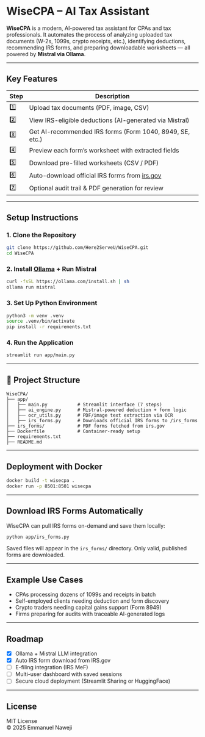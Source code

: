 # WiseCPA – AI Tax Assistant

**WiseCPA** is a modern, AI-powered tax assistant for CPAs and tax professionals. It automates the process of analyzing uploaded tax documents (W-2s, 1099s, crypto receipts, etc.), identifying deductions, recommending IRS forms, and preparing downloadable worksheets — all powered by **Mistral via Ollama**.

---

## Key Features

| Step | Description |
|------|-------------|
| 1️⃣ | Upload tax documents (PDF, image, CSV) |
| 2️⃣ | View IRS-eligible deductions (AI-generated via Mistral) |
| 3️⃣ | Get AI-recommended IRS forms (Form 1040, 8949, SE, etc.) |
| 4️⃣ | Preview each form’s worksheet with extracted fields |
| 5️⃣ | Download pre-filled worksheets (CSV / PDF) |
| 6️⃣ | Auto-download official IRS forms from [irs.gov](https://irs.gov) |
| 7️⃣ | Optional audit trail & PDF generation for review |

---

## Setup Instructions

### 1. Clone the Repository

```bash
git clone https://github.com/Here2ServeU/WiseCPA.git
cd WiseCPA
```

### 2. Install [Ollama](https://ollama.com) + Run Mistral

```bash
curl -fsSL https://ollama.com/install.sh | sh
ollama run mistral
```

### 3. Set Up Python Environment

```bash
python3 -m venv .venv
source .venv/bin/activate
pip install -r requirements.txt
```

### 4. Run the Application

```bash
streamlit run app/main.py
```

---

## 📁 Project Structure

```
WiseCPA/
├── app/
│   ├── main.py           # Streamlit interface (7 steps)
│   ├── ai_engine.py      # Mistral-powered deduction + form logic
│   ├── ocr_utils.py      # PDF/image text extraction via OCR
│   ├── irs_forms.py      # Downloads official IRS forms to /irs_forms
├── irs_forms/            # PDF forms fetched from irs.gov
├── Dockerfile            # Container-ready setup
├── requirements.txt
├── README.md
```

---

## Deployment with Docker

```bash
docker build -t wisecpa .
docker run -p 8501:8501 wisecpa
```

---

## Download IRS Forms Automatically

WiseCPA can pull IRS forms on-demand and save them locally:

```bash
python app/irs_forms.py
```

Saved files will appear in the `irs_forms/` directory. Only valid, published forms are downloaded.

---

## Example Use Cases

- CPAs processing dozens of 1099s and receipts in batch
- Self-employed clients needing deduction and form discovery
- Crypto traders needing capital gains support (Form 8949)
- Firms preparing for audits with traceable AI-generated logs

---

## Roadmap

- [x] Ollama + Mistral LLM integration
- [x] Auto IRS form download from IRS.gov
- [ ] E-filing integration (IRS MeF)
- [ ] Multi-user dashboard with saved sessions
- [ ] Secure cloud deployment (Streamlit Sharing or HuggingFace)

---

## License

MIT License  
© 2025 Emmanuel Naweji
